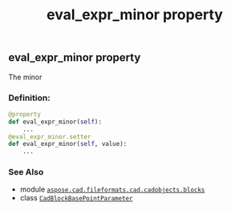 ﻿---
title: eval_expr_minor property
second_title: Aspose.CAD for Python via .NET API References
description: 
type: docs
weight: 140
url: /python-net/aspose.cad.fileformats.cad.cadobjects.blocks/cadblockbasepointparameter/eval_expr_minor/
is_root: false
---

## eval_expr_minor property


The minor
### Definition:
```python
@property
def eval_expr_minor(self):
    ...
@eval_expr_minor.setter
def eval_expr_minor(self, value):
    ...
```

### See Also
* module [`aspose.cad.fileformats.cad.cadobjects.blocks`](../../)
* class [`CadBlockBasePointParameter`](/cad/python-net/aspose.cad.fileformats.cad.cadobjects.blocks/cadblockbasepointparameter)
